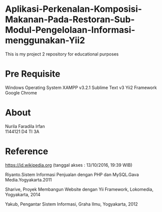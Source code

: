 # Aplikasi-Perkenalan-Komposisi-Makanan-Pada-Restoran-Sub-Modul-Pengelolaan-Informasi-menggunakan-Yii2

This is my project 2 repository for educational purposes

# Pre Requisite
Windows Operating System
XAMPP v3.2.1
Sublime Text v3
Yii2 Framework
Google Chrome

# About
Nurila Faradila Irfan	
1144121	
D4 TI 3A

# Reference
https://id.wikipedia.org (tanggal akses : 13/10/2016, 19:39 WIB)

Riyanto.Sistem Informasi Penjualan dengan PHP dan MySQL.Gava Media.Yogyakarta.2011

Sharive, Proyek Membangun Website dengan Yii Framework, Lokomedia, Yogyakarta, 2014

Yakub, Pengantar Sistem Informasi, Graha Ilmu, Yogyakarta, 2012
